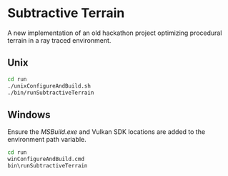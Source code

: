 Subtractive Terrain
===================

A new implementation of an old hackathon project optimizing procedural terrain in a ray traced environment.


Unix
----

```bash
cd run
./unixConfigureAndBuild.sh
./bin/runSubtractiveTerrain
```


Windows
-------

Ensure the *MSBuild.exe* and Vulkan SDK locations are added to the environment path variable.

```bash
cd run
winConfigureAndBuild.cmd
bin\runSubtractiveTerrain
```
